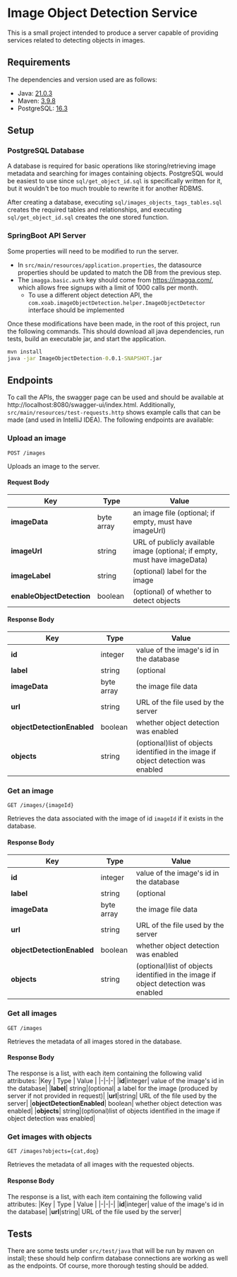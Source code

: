 # Image Object Detection Service
This is a small project intended to produce a server capable of providing services related to detecting objects in images. 

## Requirements
The dependencies and version used are as follows:
 - Java: [21.0.3](https://adoptium.net/temurin/releases/)
 - Maven: [3.9.8](https://maven.apache.org/download.cgi)
 - PostgreSQL: [16.3](https://www.enterprisedb.com/downloads/postgres-postgresql-downloads)

## Setup
### PostgreSQL Database
A database is required for basic operations like storing/retrieving image metadata and searching for images containing objects. PostgreSQL would be easiest to use since `sql/get_object_id.sql` is specifically written for it, but it wouldn't be too much trouble to rewrite it for another RDBMS.

After creating a database, executing `sql/images_objects_tags_tables.sql` creates the required tables and relationships, and executing `sql/get_object_id.sql` creates the one stored function.

### SpringBoot API Server
Some properties will need to be modified to run the server. 
 - In `src/main/resources/application.properties`, the datasource properties should be updated to match the DB from the previous step. 
 - The `imagga.basic.auth` key should come from https://imagga.com/, which allows free signups with a limit of 1000 calls per month.
    - To use a different object detection API, the `com.xoab.imageObjectDetection.helper.ImageObjectDetector` interface should be implemented

Once these modifications have been made, in the root of this project, run the following commands. This should download all java dependencies, run tests, build an executable jar, and start the application.
```cmd
mvn install
java -jar ImageObjectDetection-0.0.1-SNAPSHOT.jar
```

## Endpoints
To call the APIs, the swagger page can be used and should be available at http://localhost:8080/swagger-ui/index.html. Additionally, `src/main/resources/test-requests.http` shows example calls that can be made (and used in IntelliJ IDEA). The following endpoints are available:

### Upload an image
```
POST /images
```
Uploads an image to the server.

#### Request Body
|Key | Type | Value |
|-|-|-|
|**imageData**|byte array | an image file (optional; if empty, must have imageUrl)|
|**imageUrl**|string |URL of publicly available image (optional; if empty, must have imageData)|
|**imageLabel**| string| (optional) label for the image|
|**enableObjectDetection**| boolean|(optional) of whether to detect objects|

#### Response Body
|Key | Type | Value |
|-|-|-|
|**id**|integer| value of the image's id in the database|
|**label**| string|(optional| a label for the image (produced by server if not provided in request)|
|**imageData**|byte array | the image file data|
|**url**|string| URL of the file used by the server|
|**objectDetectionEnabled**| boolean| whether object detection was enabled|
|**objects**| string|(optional)list of objects identified in the image if object detection was enabled|

### Get an image
```
GET /images/{imageId}
```
Retrieves the data associated with the image of id `imageId` if it exists in the database.
#### Response Body
|Key | Type | Value |
|-|-|-|
|**id**|integer| value of the image's id in the database|
|**label**| string|(optional| a label for the image (produced by server if not provided in request)|
|**imageData**|byte array | the image file data|
|**url**|string| URL of the file used by the server|
|**objectDetectionEnabled**| boolean| whether object detection was enabled|
|**objects**| string|(optional)list of objects identified in the image if object detection was enabled|

### Get all images
```
GET /images
```
Retrieves the metadata of all images stored in the database.

#### Response Body
The response is a list, with each item containing the following valid attributes:
|Key | Type | Value |
|-|-|-|
|**id**|integer| value of the image's id in the database|
|**label**| string|(optional| a label for the image (produced by server if not provided in request)|
|**url**|string| URL of the file used by the server|
|**objectDetectionEnabled**| boolean| whether object detection was enabled|
|**objects**| string|(optional)list of objects identified in the image if object detection was enabled|


### Get images with objects
```
GET /images?objects={cat,dog}
```
Retrieves the metadata of all images with the requested objects.

#### Response Body
The response is a list, with each item containing the following valid attributes:
|Key | Type | Value |
|-|-|-|
|**id**|integer| value of the image's id in the database|
|**url**|string| URL of the file used by the server|

## Tests
There are some tests under `src/test/java` that will be run by maven on install; these should help confirm database connections are working as well as the endpoints. Of course, more thorough testing should be added.
